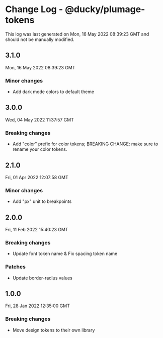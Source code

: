 # Change Log - @ducky/plumage-tokens

This log was last generated on Mon, 16 May 2022 08:39:23 GMT and should not be manually modified.

## 3.1.0
Mon, 16 May 2022 08:39:23 GMT

### Minor changes

- Add dark mode colors to default theme

## 3.0.0
Wed, 04 May 2022 11:37:57 GMT

### Breaking changes

- Add "color" prefix for color tokens; BREAKING CHANGE: make sure to rename your color tokens.

## 2.1.0
Fri, 01 Apr 2022 12:07:58 GMT

### Minor changes

- Add "px" unit to breakpoints

## 2.0.0
Fri, 11 Feb 2022 15:40:23 GMT

### Breaking changes

- Update font token name & Fix spacing token name

### Patches

- Update border-radius values

## 1.0.0
Fri, 28 Jan 2022 12:35:00 GMT

### Breaking changes

- Move design tokens to their own library

